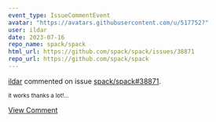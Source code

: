 ```yaml
---
event_type: IssueCommentEvent
avatar: "https://avatars.githubusercontent.com/u/517752?"
user: ildar
date: 2023-07-16
repo_name: spack/spack
html_url: https://github.com/spack/spack/issues/38871
repo_url: https://github.com/spack/spack
---
```


<a href='https://github.com/ildar' target='_blank'>ildar</a> commented on issue <a href='https://github.com/spack/spack/issues/38871' target='_blank'>spack/spack#38871</a>.

<small>it works thanks a lot!...</small>

<a href='https://github.com/spack/spack/issues/38871' target='_blank'>View Comment</a>